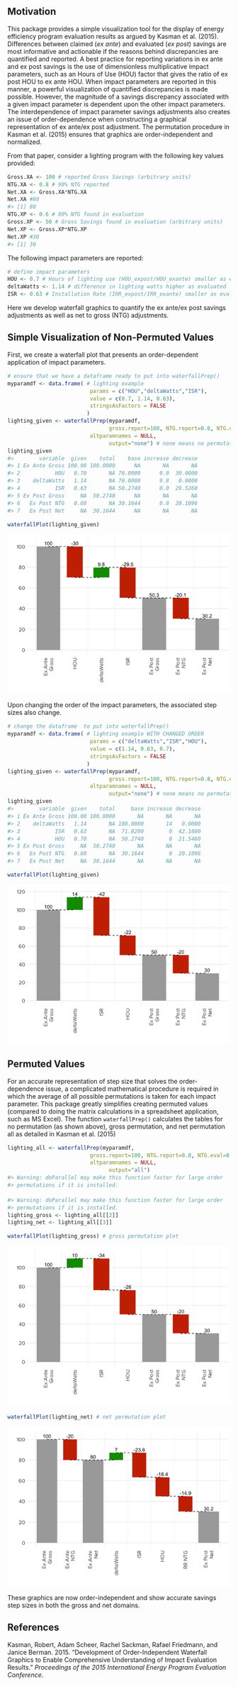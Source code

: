 <!-- README.md is generated from README.Rmd. Please edit that file -->
Motivation
----------

This package provides a simple visualization tool for the display of energy efficiency program evaluation results as argued by Kasman et al. (2015). Differences between claimed (*ex ante*) and evaluated (*ex post*) savings are most informative and actionable if the reasons behind discrepancies are quantified and reported. A best practice for reporting variations in ex ante and ex post savings is the use of dimensionless multiplicative impact parameters, such as an Hours of Use (HOU) factor that gives the ratio of ex post HOU to ex ante HOU. When impact parameters are reported in this manner, a powerful visualization of quantified discrepancies is made possible. However, the magnitude of a savings discrepancy associated with a given impact parameter is dependent upon the other impact parameters. The interdependence of impact parameter savings adjustments also creates an issue of order-dependence when constructing a graphical representation of ex ante/ex post adjustment. The permutation procedure in Kasman et al. (2015) ensures that graphics are order-independent and normalized.

From that paper, consider a lighting program with the following key values provided:

``` r
Gross.XA <- 100 # reported Gross Savings (arbitrary units)
NTG.XA <- 0.8 # 90% NTG reported
Net.XA <- Gross.XA*NTG.XA
Net.XA #80
#> [1] 80
NTG.XP <- 0.6 # 80% NTG found in evaluation
Gross.XP <- 50 # Gross Savings found in evaluation (arbitrary units)
Net.XP <- Gross.XP*NTG.XP
Net.XP #30
#> [1] 30
```

The following impact parameters are reported:

``` r
# define impact parameters
HOU <- 0.7 # Hours of lighting use (HOU_expost/HOU_exante) smaller as evaluated
deltaWatts <- 1.14 # difference in lighting watts higher as evaluated
ISR <- 0.63 # Installation Rate (IRR_expost/IRR_exante) smaller as evaluated
```

Here we develop waterfall graphics to quantify the ex ante/ex post savings adjustments as well as net to gross (NTG) adjustments.

Simple Visualization of Non-Permuted Values
-------------------------------------------

First, we create a waterfall plot that presents an order-dependent application of impact parameters.

``` r
# ensure that we have a dataframe ready to put into waterfallPrep()
myparamdf <- data.frame( # lighting example
                          params = c("HOU","deltaWatts","ISR"),
                          value = c(0.7, 1.14, 0.63),
                          stringsAsFactors = FALSE
                         )
lighting_given <- waterfallPrep(myparamdf, 
                                gross.report=100, NTG.report=0.8, NTG.eval=0.6,
                          altparamnames = NULL,
                                output="none") # none means no permutation
lighting_given
#>        variable  given    total    base increase decrease
#> 1 Ex Ante Gross 100.00 100.0000      NA       NA       NA
#> 2           HOU   0.70       NA 70.0000      0.0  30.0000
#> 3    deltaWatts   1.14       NA 70.0000      9.8   0.0000
#> 4           ISR   0.63       NA 50.2740      0.0  29.5260
#> 5 Ex Post Gross     NA  50.2740      NA       NA       NA
#> 6   Ex Post NTG   0.60       NA 30.1644      0.0  20.1096
#> 7   Ex Post Net     NA  30.1644      NA       NA       NA
```

``` r
waterfallPlot(lighting_given)
```

![](README-unnamed-chunk-5-1.png)

Upon changing the order of the impact parameters, the associated step sizes also change.

``` r
# change the dataframe  to put into waterfallPrep()
myparamdf <- data.frame( # lighting example WITH CHANGED ORDER
                          params = c("deltaWatts","ISR","HOU"),
                          value = c(1.14, 0.63, 0.7),
                          stringsAsFactors = FALSE
                         )
lighting_given <- waterfallPrep(myparamdf, 
                                gross.report=100, NTG.report=0.8, NTG.eval=0.6,
                          altparamnames = NULL,
                                output="none") # none means no permutation
lighting_given
#>        variable  given    total     base increase decrease
#> 1 Ex Ante Gross 100.00 100.0000       NA       NA       NA
#> 2    deltaWatts   1.14       NA 100.0000       14   0.0000
#> 3           ISR   0.63       NA  71.8200        0  42.1800
#> 4           HOU   0.70       NA  50.2740        0  21.5460
#> 5 Ex Post Gross     NA  50.2740       NA       NA       NA
#> 6   Ex Post NTG   0.60       NA  30.1644        0  20.1096
#> 7   Ex Post Net     NA  30.1644       NA       NA       NA
```

``` r
waterfallPlot(lighting_given)
```

![](README-unnamed-chunk-7-1.png)

Permuted Values
---------------

For an accurate representation of step size that solves the order-dependence issue, a complicated mathematical procedure is required in which the average of all possible permutations is taken for each impact parameter. This package greatly simplifies creating permuted values (compared to doing the matrix calculations in a spreadsheet application, such as MS Excel). The function `waterfallPrep()` calculates the tables for no permutation (as shown above), gross permutation, and net permutation all as detailed in Kasman et al. (2015)

``` r
lighting_all <- waterfallPrep(myparamdf, 
                          gross.report=100, NTG.report=0.8, NTG.eval=0.6,
                          altparamnames = NULL,
                                output="all")
#> Warning: doParallel may make this function faster for large order
#> permutations if it is installed.

#> Warning: doParallel may make this function faster for large order
#> permutations if it is installed.
lighting_gross <- lighting_all[[2]]
lighting_net <- lighting_all[[3]]
```

``` r
waterfallPlot(lighting_gross) # gross permutation plot
```

![](README-unnamed-chunk-9-1.png)

``` r
waterfallPlot(lighting_net) # net permutation plot
```

![](README-unnamed-chunk-9-2.png)

These graphics are now order-independent and show accurate savings step sizes in both the gross and net domains.

References
----------

Kasman, Robert, Adam Scheer, Rachel Sackman, Rafael Friedmann, and Janice Berman. 2015. “Development of Order-Independent Waterfall Graphics to Enable Comprehensive Understanding of Impact Evaluation Results.” *Proceedings of the 2015 International Energy Program Evaluation Conference*.
